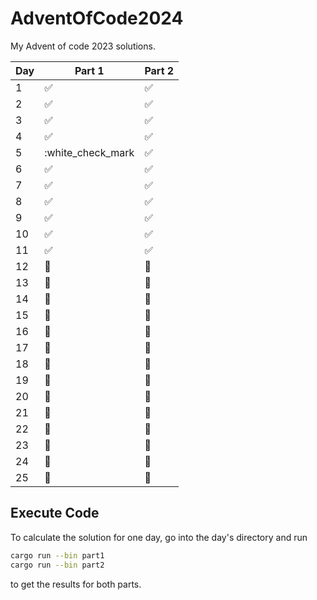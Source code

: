 # AdventOfCode2024
My Advent of code 2023 solutions.

| Day | Part 1 | Part 2 | 
| --- | --- | --- |
| 1 | :white_check_mark: | :white_check_mark: |
| 2 | :white_check_mark: | :white_check_mark: |
| 3 | :white_check_mark: | :white_check_mark: |
| 4 | :white_check_mark: | :white_check_mark: |
| 5 | :white_check_mark | :white_check_mark: |
| 6 | :white_check_mark: | :white_check_mark: |
| 7 | :white_check_mark: | :white_check_mark: |
| 8 | :white_check_mark: | :white_check_mark: |
| 9 | :white_check_mark: | :white_check_mark: |
| 10 | :white_check_mark: | :white_check_mark: |
| 11 | :white_check_mark: | :white_check_mark: |
| 12 | :construction: | :construction: |
| 13 | :construction: | :construction: |
| 14 | :construction: | :construction: |
| 15 | :construction: | :construction: |
| 16 | :construction: | :construction: |
| 17 | :construction: | :construction: |
| 18 | :construction: | :construction: |
| 19 | :construction: | :construction: |
| 20 | :construction: | :construction: |
| 21 | :construction: | :construction: |
| 22 | :construction: | :construction: |
| 23 | :construction: | :construction: |
| 24 | :construction: | :construction: |
| 25 | :construction: | :construction: |

## Execute Code
To calculate the solution for one day, go into the day's directory and run 
```bash
cargo run --bin part1
cargo run --bin part2
```
to get the results for both parts.
